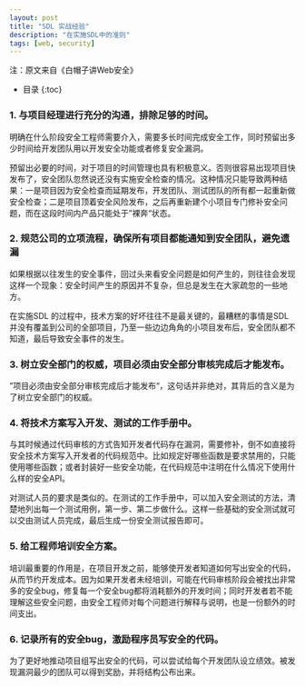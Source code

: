 ```yaml
---
layout: post
title: "SDL 实战经验"
description: "在实施SDL中的准则"
tags: [web, security]
---
```

注：原文来自《白帽子讲Web安全》

* 目录
{:toc}

### 1. 与项目经理进行充分的沟通，排除足够的时间。
明确在什么阶段安全工程师需要介入，需要多长时间完成安全工作，同时预留出多少时间给开发团队用以开发安全功能或者修复安全漏洞。

预留出必要的时间，对于项目的时间管理也具有积极意义。否则很容易出现项目快发布了，安全团队忽然说还没有实施安全检查的情况。这种情况只能导致两种结果：一是项目因为安全检查而延期发布，开发团队、测试团队的所有都一起重新做安全检查；二是项目顶着安全风险发布，之后再重新建个小项目专门修补安全问题，而在这段时间内产品只能处于”裸奔“状态。

### 2. 规范公司的立项流程，确保所有项目都能通知到安全团队，避免遗漏
如果根据以往发生的安全事件，回过头来看安全问题是如何产生的，则往往会发现这样一个现象：安全时间产生的原因并不复杂，但总是发生在大家疏忽的一些地方。

在实施SDL 的过程中，技术方案的好坏往往不是最关键的，最糟糕的事情是SDL 并没有覆盖到公司的全部项目，乃至一些边边角角的小项目发布后，安全团队都不知道，最后导致安全事件的发生。

### 3. 树立安全部门的权威，项目必须由安全部分审核完成后才能发布。
”项目必须由安全部分审核完成后才能发布“，这句话并非绝对，其背后的含义是为了树立安全部门的权威。

### 4. 将技术方案写入开发、测试的工作手册中。
与其时候通过代码审核的方式告知开发者代码存在漏洞，需要修补，倒不如直接将安全技术方案写入开发者的代码规范中。比如规定好哪些函数是要求禁用的，只能使用哪些函数；或者封装好一些安全功能，在代码规范中注明在什么情况下使用什么样的安全API。

对测试人员的要求是类似的。在测试的工作手册中，可以加入安全测试的方法，清楚地列出每一个测试用例，第一步、第二步做什么。这样一些基础的安全测试就可以交由测试人员完成，最后生成一份安全测试报告即可。

### 5. 给工程师培训安全方案。
培训最重要的作用是，在项目开发之前，能够使开发者知道如何写出安全的代码，从而节约开发成本。因为如果开发者未经培训，可能在代码审核阶段会被找出非常多的安全bug，修复每一个安全bug都将消耗额外的开发时间；同时开发者若不能理解这些安全问题，由安全工程师对每个问题进行解释与说明，也是一份额外的时间支出。

### 6. 记录所有的安全bug，激励程序员写安全的代码。
为了更好地推动项目组写出安全的代码，可以尝试给每个开发团队设立绩效。被发现漏洞最少的团队可以得到奖励，并将结构公布出来。

